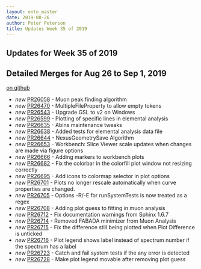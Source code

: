 ```yaml
---
layout: onto_master
date: 2019-08-26
author: Peter Peterson
title: Updates Week 35 of 2019
---
```

Updates for Week 35 of 2019
---------------------------

Detailed Merges for Aug 26 to Sep 1, 2019
-----------------------------------------
[on github](https://github.com/mantidproject/mantid/pulls?q=is%3Apr+merged%3A2019-08-27..2019-09-01)

* *new* [PR26058](https://github.com/mantidproject/mantid/pull/26058) - Muon peak finding algorithm
* *new* [PR26470](https://github.com/mantidproject/mantid/pull/26470) - MultipleFileProperty to allow empty tokens
* *new* [PR26543](https://github.com/mantidproject/mantid/pull/26543) - Upgrade GSL to v2 on Windows
* *new* [PR26599](https://github.com/mantidproject/mantid/pull/26599) - Plotting of specific lines in elemental analysis
* *new* [PR26635](https://github.com/mantidproject/mantid/pull/26635) - Abins maintenance tweaks
* *new* [PR26638](https://github.com/mantidproject/mantid/pull/26638) - Added tests for elemental analysis data file
* *new* [PR26644](https://github.com/mantidproject/mantid/pull/26644) - NexusGeometrySave Algorithm
* *new* [PR26653](https://github.com/mantidproject/mantid/pull/26653) - Workbench: Slice Viewer scale updates when changes are made via figure options
* *new* [PR26666](https://github.com/mantidproject/mantid/pull/26666) - Adding markers to workbench plots
* *new* [PR26682](https://github.com/mantidproject/mantid/pull/26682) - Fix the colorbar in the colorfill plot window not resizing correctly
* *new* [PR26695](https://github.com/mantidproject/mantid/pull/26695) - Add icons to colormap selector in plot options
* *new* [PR26701](https://github.com/mantidproject/mantid/pull/26701) - Plots no longer rescale automatically when curve properties are changed.
* *new* [PR26705](https://github.com/mantidproject/mantid/pull/26705) - Options -R/-E for runSystemTests is now treated as a regex
* *new* [PR26708](https://github.com/mantidproject/mantid/pull/26708) - Adding plot guess to fitting in muon analysis
* *new* [PR26712](https://github.com/mantidproject/mantid/pull/26712) - Fix documentation warnings from Sphinx 1.6.7
* *new* [PR26714](https://github.com/mantidproject/mantid/pull/26714) - Removed FABADA minimizer from Muon Analysis
* *new* [PR26715](https://github.com/mantidproject/mantid/pull/26715) - Fix the difference still being plotted when Plot Difference is unticked
* *new* [PR26716](https://github.com/mantidproject/mantid/pull/26716) - Plot legend shows label instead of spectrum number if the spectrum has a label
* *new* [PR26723](https://github.com/mantidproject/mantid/pull/26723) - Catch and fail system tests if the any error is detected
* *new* [PR26728](https://github.com/mantidproject/mantid/pull/26728) - Make plot legend movable after removing plot guess
